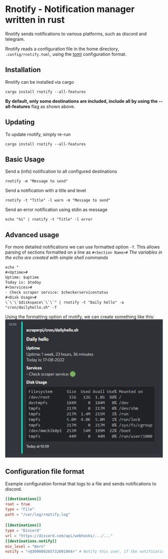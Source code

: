 # Rnotify - Notification manager written in rust #
Rnotify sends notifications to various platforms, such as discord and telegram.

Rnotify reads a configuration file in the home directory, `.config/rnotify.toml`, using the [toml](https://toml.io/) configuration format.

## Installation ##
Rnotify can be installed via cargo
```console
cargo install rnotify --all-features
```
**By default, only some destinations are included, include all by using the --all-features** flag as shown above.

## Updating ##
To update rnotify, simply re-run
```console
cargo install rnotify --all-features
```

## Basic Usage ##
Send a (info) notification to all configured destinations  
```console
rnotify -m "Message to send"
```

Send a notification with a title and level
```console
rnotify -t "Title" -l warn -m "Message to send"
```

Send an error notification using stdin as message

```console
echo "hi" | rnotify -t "Title" -l error
```

## Advanced usage ##
For more detailed notifications we can use formatted option `-f`.
This allows parsing of sections formatted on a line as `#<Section Name>#`
*The variables in the echo are created with simple shell commands*
```console
echo "
#<Uptime>#
Uptime: $uptime
Today is: $today
#<Services>#
- Check scraper service: $checkerservicestatus
#<Disk Usage>#
\`\`\`$diskspace\`\`\`" | rnotify -t "Daily hello" -a "cron/dailyhello.sh" -f
```

Using the formatting option of rnotify, we can create something like this:
![discord notification embed](discord_notification.png)

## Configuration file format ##

Example configuration format that logs to a file and sends notifications to discord.
```toml
[[destinations]]
root = true
type = "File"
path = "/var/log/rnotify.log"

[[destinations]]
type = "Discord"
url = "https://discord.com/api/webhooks/.../..."
[[destinations.notify]]
min_level = "Warn"
notify = "<@309009265732091904>" # Notify this user, if the notification level is above a warning.
```
